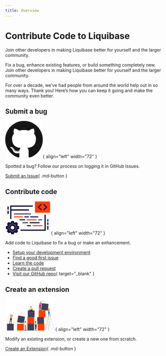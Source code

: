 ```yaml
---
title: Overview
---
```

# Contribute Code to Liquibase

Join other developers in making Liquibase better for yourself and the larger community.

Fix a bug, enhance existing features, or build something completely new. Join other developers in making Liquibase better for yourself and the larger community. 

For over a decade, we’ve had people from around the world help out in so many ways. Thank you! Here’s how you can keep it going and make the community even better.

## Submit a bug

![Image title](images/github-logo.png){ align="left" width="72" }

Spotted a bug? Follow our process on logging it in GitHub Issues.

[Submit an Issue](report-an-issue.md){ .md-button }

## Contribute code

![Image title](images/code-logo.png){ align="left" width="72" }

Add code to Liquibase to fix a bug or make an enhancement.

- [Setup your development environment](get-started/env-setup.md)
- [Find a good first issue](get-started/first-issues.md)
- [Learn the code](architecture/index.md)
- [Create a pull request](get-started/create-pr.md)
- [Visit our GitHub repo](https://github.com/liquibase/liquibase){ target="_blank" }

## Create an extension

![Image title](images/extension-logo.png){ align="left" width="72" }

Modify an existing extension, or create a new one from scratch.

[Create an Extension](../extensions-integrations/index.md){ .md-button }